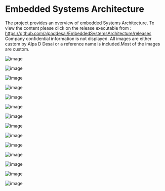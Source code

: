 # Embedded Systems Architecture

The project provides an overview of embedded Systems Architecture. To view the content please click on the release executable from : 
https://github.com/alpaddesai/EmbeddedSystemsArchitecture/releases  Company confidential information is not displayed. All images are either custom by Alpa D Desai or a reference name is included.Most of the images are custom. 


![image](MainWindowImage.png)

![image](SystemSoftwareLayer.png)

![image](ApplicationLayer.png)

![image](EmbeddedHardwareImage.png)

![image](AllegroEditorImage.png)

![image](VerilogImage.png)

![image](SoC.png)

![image](MemoryAddressing.png)

![image](SoCCustomization.png)

![image](Interconnect.png)

![image](HardentStudentCertificate.png)

![image](XilinxCertifications.png)

![image](SDSoC.jpg)

![image](BachelorofEngineering_EE.png)
